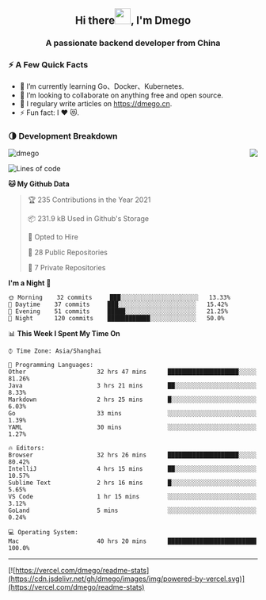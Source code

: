 <h2 align="center">Hi there<img src="https://cdn.jsdelivr.net/gh/dmego/images/img/Hi.gif" height="32" />, I'm Dmego </h2>
<h3 align="center">A passionate backend developer from China</h3>

### ⚡️ A Few Quick Facts

<ul>
    <li> 🌱 I’m currently learning Go、Docker、Kubernetes.</li>
    <li> 👯 I’m looking to collaborate on anything free and open source.</li>
    <li> 📝 I regulary write articles on <a href="https://dmego.cn">https://dmego.cn</a>.</li>
    <li> ⚡ Fun fact: I ❤️ 😻.</li>
</ul>

### 🌗 Development Breakdown

<img src="https://komarev.com/ghpvc/?username=dmego" alt="dmego" />

<img align="right" src="https://readme-stats-dmego.vercel.app/api?username=dmego&show_icons=true&icon_color=1573B3&hide_title=true&text_color=718096&bg_color=00000000&hide_border=true"/>

<!--START_SECTION:waka-->
![Lines of code](https://img.shields.io/badge/From%20Hello%20World%20I%27ve%20Written-240401%20lines%20of%20code-blue)

**🐱 My Github Data** 

> 🏆 235 Contributions in the Year 2021
 > 
> 📦 231.9 kB Used in Github's Storage 
 > 
> 💼 Opted to Hire
 > 
> 📜 28 Public Repositories 
 > 
> 🔑 7 Private Repositories  
 > 
**I'm a Night 🦉** 

```text
🌞 Morning    32 commits     ███░░░░░░░░░░░░░░░░░░░░░░   13.33% 
🌆 Daytime    37 commits     ███░░░░░░░░░░░░░░░░░░░░░░   15.42% 
🌃 Evening    51 commits     █████░░░░░░░░░░░░░░░░░░░░   21.25% 
🌙 Night      120 commits    ████████████░░░░░░░░░░░░░   50.0%

```


📊 **This Week I Spent My Time On** 

```text
⌚︎ Time Zone: Asia/Shanghai

💬 Programming Languages: 
Other                    32 hrs 47 mins      ████████████████████░░░░░   81.26% 
Java                     3 hrs 21 mins       ██░░░░░░░░░░░░░░░░░░░░░░░   8.33% 
Markdown                 2 hrs 25 mins       █░░░░░░░░░░░░░░░░░░░░░░░░   6.03% 
Go                       33 mins             ░░░░░░░░░░░░░░░░░░░░░░░░░   1.39% 
YAML                     30 mins             ░░░░░░░░░░░░░░░░░░░░░░░░░   1.27%

🔥 Editors: 
Browser                  32 hrs 26 mins      ████████████████████░░░░░   80.42% 
IntelliJ                 4 hrs 15 mins       ██░░░░░░░░░░░░░░░░░░░░░░░   10.57% 
Sublime Text             2 hrs 16 mins       █░░░░░░░░░░░░░░░░░░░░░░░░   5.65% 
VS Code                  1 hr 15 mins        ░░░░░░░░░░░░░░░░░░░░░░░░░   3.12% 
GoLand                   5 mins              ░░░░░░░░░░░░░░░░░░░░░░░░░   0.24%

💻 Operating System: 
Mac                      40 hrs 20 mins      █████████████████████████   100.0%

```


<!--END_SECTION:waka-->

---

[![https://vercel.com/dmego/readme-stats](https://cdn.jsdelivr.net/gh/dmego/images/img/powered-by-vercel.svg)](https://vercel.com/dmego/readme-stats)

